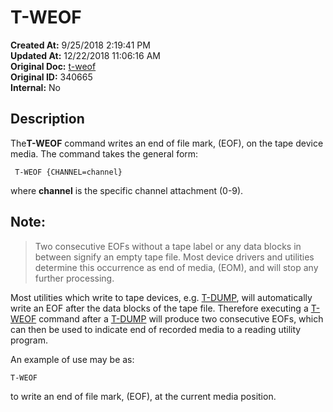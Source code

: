 # T-WEOF

**Created At:** 9/25/2018 2:19:41 PM  
**Updated At:** 12/22/2018 11:06:16 AM  
**Original Doc:** [t-weof](https://docs.jbase.com/49399-tape/t-weof)  
**Original ID:** 340665  
**Internal:** No  


## Description

The**T-WEOF** command writes an end of file mark, (EOF), on the tape device media. The command takes the general form:

```
 T-WEOF {CHANNEL=channel}
```

where **channel** is the specific channel attachment (0-9).



## Note: 


> Two consecutive EOFs without a tape label or any data blocks in between signify an empty tape file. Most device drivers and utilities determine this occurrence as end of media, (EOM), and will stop any further processing.


Most utilities which write to tape devices, e.g. [T-DUMP](./../t-dump), will automatically write an EOF after the data blocks of the tape file. Therefore executing a [T-WEOF](./.) command after a [T-DUMP](./../t-dump) will produce two consecutive EOFs, which can then be used to indicate end of recorded media to a reading utility program.



An example of use may be as:

```
T-WEOF
```

to write an end of file mark, (EOF), at the current media position.

  
<PageFooter />
